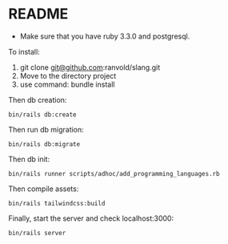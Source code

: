 # README

- Make sure that you have ruby 3.3.0 and postgresql.

To install:
1. git clone git@github.com:ranvold/slang.git
2. Move to the directory project
3. use command: bundle install

Then db creation:
```
bin/rails db:create
```
Then run db migration:
```
bin/rails db:migrate
```
Then db init:
```
bin/rails runner scripts/adhoc/add_programming_languages.rb
```
Then compile assets:
```
bin/rails tailwindcss:build
```
Finally, start the server and check localhost:3000:
```
bin/rails server
```
